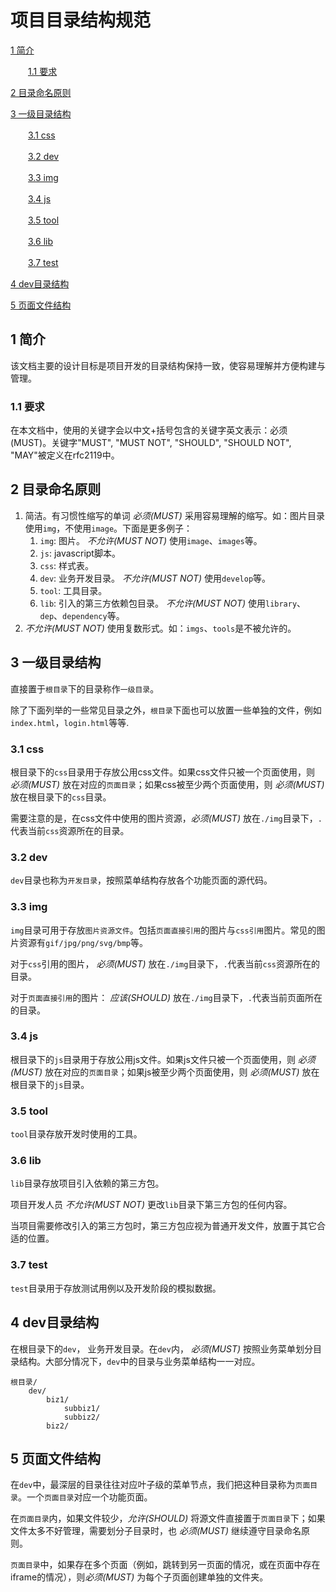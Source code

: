 # 项目目录结构规范
[1  简介](#user-content-1--简介)

　　[1.1  要求](#user-content-11--要求)

[2  目录命名原则](#user-content-2--目录命名原则)

[3  一级目录结构](#user-content-3--一级目录结构)

　　[3.1  css](#user-content-31--css)

　　[3.2  dev](#user-content-32--dev)

　　[3.3  img](#user-content-33--img)

　　[3.4  js](#user-content-34--js)

　　[3.5  tool](#user-content-35--tool)

　　[3.6  lib](#user-content-36--lib)

　　[3.7  test](#user-content-37--test)

[4  dev目录结构](#user-content-4--dev目录结构)

[5  页面文件结构](#user-content-5--页面文件结构)

##  1  简介

该文档主要的设计目标是项目开发的目录结构保持一致，使容易理解并方便构建与管理。

###  1.1  要求

在本文档中，使用的关键字会以中文+括号包含的关键字英文表示：必须(MUST)。关键字"MUST", "MUST NOT",  "SHOULD", "SHOULD NOT", "MAY"被定义在rfc2119中。

##  2  目录命名原则

1. 简洁。有习惯性缩写的单词 *必须(MUST)* 采用容易理解的缩写。如：图片目录使用`img`，不使用`image`。下面是更多例子：
   1. `img`: 图片。 *不允许(MUST NOT)* 使用`image`、`images`等。
   2. `js`: javascript脚本。
   3. `css`: 样式表。
   4. `dev`: 业务开发目录。 *不允许(MUST NOT)* 使用`develop`等。
   5. `tool`: 工具目录。
   6. `lib`: 引入的第三方依赖包目录。 *不允许(MUST NOT)* 使用`library`、`dep`、`dependency`等。
2. *不允许(MUST NOT)* 使用复数形式。如：`imgs`、`tools`是不被允许的。



##  3  一级目录结构

直接置于`根目录`下的目录称作`一级目录`。

除了下面列举的一些常见目录之外，`根目录`下面也可以放置一些单独的文件，例如`index.html`，`login.html`等等.

###  3.1  css

根目录下的`css`目录用于存放公用css文件。如果css文件只被一个页面使用，则 *必须(MUST)* 放在对应的`页面目录`；如果css被至少两个页面使用，则 *必须(MUST)* 放在根目录下的`css`目录。

需要注意的是，在css文件中使用的图片资源，*必须(MUST)* 放在`./img`目录下，`.`代表当前`css`资源所在的目录。

###  3.2  dev

`dev`目录也称为`开发目录`，按照菜单结构存放各个功能页面的源代码。

###  3.3  img

`img`目录可用于存放`图片资源文件`。包括`页面直接引用`的图片与`css引用`图片。常见的图片资源有`gif/jpg/png/svg/bmp`等。

对于`css`引用的图片， *必须(MUST)* 放在`./img`目录下，`.`代表当前`css`资源所在的目录。

对于`页面直接引用`的图片： *应该(SHOULD)* 放在`./img`目录下，`.`代表当前页面所在的目录。

###  3.4  js

根目录下的`js`目录用于存放公用js文件。如果js文件只被一个页面使用，则 *必须(MUST)* 放在对应的`页面目录`；如果js被至少两个页面使用，则 *必须(MUST)* 放在根目录下的`js`目录。

###  3.5  tool

`tool`目录存放开发时使用的工具。

###  3.6  lib

`lib`目录存放项目引入依赖的第三方包。

项目开发人员 *不允许(MUST NOT)* 更改`lib`目录下第三方包的任何内容。

当项目需要修改引入的第三方包时，第三方包应视为普通开发文件，放置于其它合适的位置。

###  3.7  test

`test`目录用于存放测试用例以及开发阶段的模拟数据。



##  4  dev目录结构

在根目录下的`dev`， 业务开发目录。在`dev`内， *必须(MUST)* 按照业务菜单划分目录结构。大部分情况下，`dev`中的目录与业务菜单结构一一对应。

```
根目录/
    dev/        
        biz1/
            subbiz1/
            subbiz2/
        biz2/
```



##  5  页面文件结构

在`dev`中，最深层的目录往往对应叶子级的菜单节点，我们把这种目录称为`页面目录`。一个`页面目录`对应一个功能页面。

在`页面目录`内，如果文件较少，*允许(SHOULD)* 将源文件直接置于`页面目录`下；如果文件太多不好管理，需要划分子目录时，也 *必须(MUST)* 继续遵守目录命名原则。

`页面目录`中，如果存在多个页面（例如，跳转到另一页面的情况，或在页面中存在iframe的情况），则*必须(MUST)* 为每个子页面创建单独的文件夹。 

 